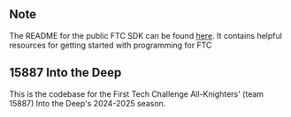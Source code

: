 ## Note

The README for the public FTC SDK can be found [here](https://github.com/FIRST-Tech-Challenge/FtcRobotController/blob/master/README.md). It contains helpful 
resources for getting started with programming for FTC

## 15887 Into the Deep

This is the codebase for the First Tech Challenge All-Knighters' (team 15887) Into the Deep's 2024-2025 season. 
